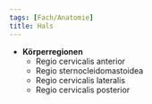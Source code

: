 ```yaml
---
tags: [Fach/Anatomie]
title: Hals
---
```

- **Körperregionen**
	- Regio cervicalis anterior
	- Regio sternocleidomastoidea
	- Regio cervicalis lateralis
	- Regio cervicalis posterior